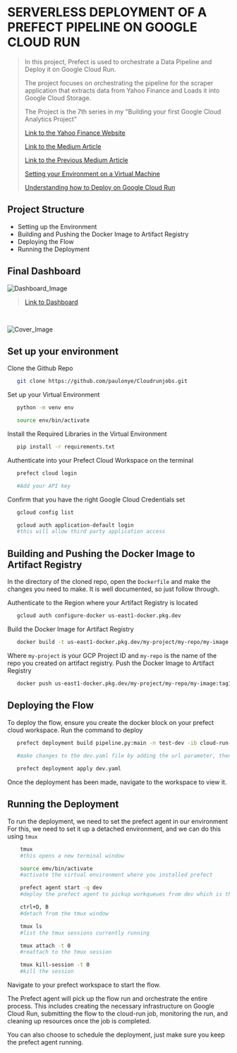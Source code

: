 # SERVERLESS DEPLOYMENT OF A PREFECT PIPELINE ON GOOGLE CLOUD RUN
>In this project, Prefect is used to orchestrate a Data Pipeline and Deploy it on Google Cloud Run.
>
>The project focuses on orchestrating the pipeline for the scraper application that extracts data from Yahoo Finance and Loads it into Google Cloud Storage.
>
>The Project is the 7th series in my "Building your first Google Cloud Analytics Project"
>
>[Link to the Yahoo Finance Website](https://finance.yahoo.com/crypto/?.tsrc=fin-srch&offset=0&count=100)
>
>[Link to the Medium Article](https://medium.com/@nwosupaul141/serverless-deployment-of-a-prefect-data-pipeline-on-google-cloud-run-8c48765f2480)
>
>[Link to the Previous Medium Article](https://medium.com/@nwosupaul141/orchestrating-data-pipelines-with-prefect-on-gcp-infrastructure-cdc7aaf42250) 
>
>[Setting your Environment on a Virtual Machine](https://medium.com/@nwosupaul141/optimizing-googles-cloud-infrastructure-for-data-engineering-and-analytics-49d1d91fe7b6)
>
>[Understanding how to Deploy on Google Cloud Run](https://medium.com/@nwosupaul141/deployment-of-containerized-data-applications-on-google-cloud-run-pt1-80750dce02f8)

## Project Structure

- Setting up the Environment
- Building and Pushing the Docker Image to Artifact Registry
- Deploying the Flow
- Running the Deployment

## Final Dashboard
![Dashboard_Image](https://nwosupaulonye2.s3.amazonaws.com/dashboard.png)

>[Link to Dashboard](https://lookerstudio.google.com/reporting/9ce9b40b-7ae9-436c-929d-e2eb44efcc29/page/enCCD/edit)

<br>

![Cover_Image](https://nwosupaulonye.s3.amazonaws.com/cover6.png)
 
## Set up your environment
Clone the Github Repo 
```bash
   git clone https://github.com/paulonye/Cloudrunjobs.git
```
Set up your Virtual Environment
```bash
   python -m venv env

   source env/bin/activate
```
Install the Required Libraries in the Virtual Environment
```bash
   pip install -r requirements.txt
```
Authenticate into your Prefect Cloud Workspace on the terminal
```bash
   prefect cloud login

   #Add your API key
```
Confirm that you have the right Google Cloud Credentials set
```bash
   gcloud config list

   gcloud auth application-default login
   #this will allow third party application access
```

## Building and Pushing the Docker Image to Artifact Registry
In the directory of the cloned repo, open the `Dockerfile` and make the changes you need to make. It is well documented, so just follow through.

Authenticate to the Region where your Artifact Registry is located
```bash
   gcloud auth configure-docker us-east1-docker.pkg.dev
```
Build the Docker Image for Artifact Registry
```bash
   docker build -t us-east1-docker.pkg.dev/my-project/my-repo/my-image:tag1 .
```
Where `my-project` is your GCP Project ID and `my-repo` is the name of the repo you created on artifact registry.
Push the Docker Image to Artifact Registry
```bash
   docker push us-east1-docker.pkg.dev/my-project/my-repo/my-image:tag1
```

## Deploying the Flow
 To deploy the flow, ensure you create the docker block on your prefect cloud workspace.
 Run the command to deploy
```bash
   prefect deployment build pipeline.py:main -n test-dev -ib cloud-run-job/dev -q dev -o dev.yaml
   
   #make changes to the dev.yaml file by adding the url parameter, then push the deployment to prefect cloud

   prefect deployment apply dev.yaml
```
Once the deployment has been made, navigate to the workspace to view it.

## Running the Deployment
To run the deployment, we need to set the prefect agent in our environment
For this, we need to set it up a detached environment, and we can do this using `tmux`
```bash
    tmux
    #this opens a new terminal window

    source emv/bin/activate
    #activate the virtual environment where you installed prefect

    prefect agent start -q dev
    #deploy the prefect agent to pickup workqueues from dev which is the name of the work queue we defined for our deployment to send its flows

    ctrl+D, B
    #detach from the tmux window

    tmux ls
    #list the tmux sessions currently running

    tmux attach -t 0
    #reattach to the tmux session

    tmux kill-session -t 0
    #kill the session
```
Navigate to your prefect workspace to start the flow.

The Prefect agent will pick up the flow run and orchestrate the entire process. This includes creating the necessary infrastructure on Google Cloud Run, submitting the flow to the cloud-run job, monitoring the run, and cleaning up resources once the job is completed.

You can also choose to schedule the deployment, just make sure you keep the prefect agent running.
